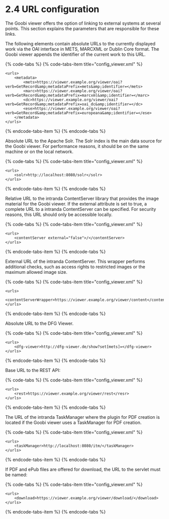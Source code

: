 # 2.4 URL configuration

The Goobi viewer offers the option of linking to external systems at several points. This section explains the parameters that are responsible for these links. 

The following elements contain absolute URLs to the currently displayed work via the OAI interface in METS, MARCXML or Dublin Core format. The Goobi viewer appends the identifier of the current work to this URL.

{% code-tabs %}
{% code-tabs-item title="config\_viewer.xml" %}
```markup
<urls>
    <metadata>
        <mets>https://viewer.example.org/viewer/oai?verb=GetRecord&amp;metadataPrefix=mets&amp;identifier=</mets>
        <marc>https://viewer.example.org/viewer/oai?verb=GetRecord&amp;metadataPrefix=marcxml&amp;identifier=</marc>
        <dc>https://viewer.example.org/viewer/oai?verb=GetRecord&amp;metadataPrefix=oai_dc&amp;identifier=</dc>
        <ese>https://viewer.example.org/viewer/oai?verb=GetRecord&amp;metadataPrefix=europeana&amp;identifier=</ese>
    </metadata>
</urls>
```
{% endcode-tabs-item %}
{% endcode-tabs %}

Absolute URL to the Apache Solr. The Solr index is the main data source for the Goobi viewer. For performance reasons, it should be on the same machine or on the local network.

{% code-tabs %}
{% code-tabs-item title="config\_viewer.xml" %}
```markup
<urls>
    <solr>http://localhost:8080/solr</solr>
</urls>
```
{% endcode-tabs-item %}
{% endcode-tabs %}

Relative URL to the intranda ContentServer library that provides the image material for the Goobi viewer. If the external attribute is set to true, a complete URL to a intranda ContentServer can be specified. For security reasons, this URL should only be accessible locally.

{% code-tabs %}
{% code-tabs-item title="config\_viewer.xml" %}
```markup
<urls>
    <contentServer external="false">/</contentServer>
</urls>
```
{% endcode-tabs-item %}
{% endcode-tabs %}

External URL of the intranda ContentServer. This wrapper performs additional checks, such as access rights to restricted images or the maximum allowed image size.

{% code-tabs %}
{% code-tabs-item title="config\_viewer.xml" %}
```markup
<urls>
    <contentServerWrapper>https://viewer.example.org/viewer/content</contentServerWrapper>
</urls>
```
{% endcode-tabs-item %}
{% endcode-tabs %}

Absolute URL to the DFG Viewer.

{% code-tabs %}
{% code-tabs-item title="config\_viewer.xml" %}
```markup
<urls>
    <dfg-viewer>http://dfg-viewer.de/show?set[mets]=</dfg-viewer>
</urls>
```
{% endcode-tabs-item %}
{% endcode-tabs %}

Base URL to the REST API:

{% code-tabs %}
{% code-tabs-item title="config\_viewer.xml" %}
```markup
<urls>
    <rest>https://viewer.example.org/viewer/rest</resr>
</urls>
```
{% endcode-tabs-item %}
{% endcode-tabs %}

The URL of the intranda TaskManager where the plugin for PDF creation is located if the Goobi viewer uses a TaskManager for PDF creation.

{% code-tabs %}
{% code-tabs-item title="config\_viewer.xml" %}
```markup
<urls>
    <taskManager>http://localhost:8080/itm/</taskManager>
</urls>
```
{% endcode-tabs-item %}
{% endcode-tabs %}

If PDF and ePub files are offered for download, the URL to the servlet must be named:

{% code-tabs %}
{% code-tabs-item title="config\_viewer.xml" %}
```markup
<urls>
    <download>https://viewer.example.org/viewer/download/</download>
</urls>
```
{% endcode-tabs-item %}
{% endcode-tabs %}

